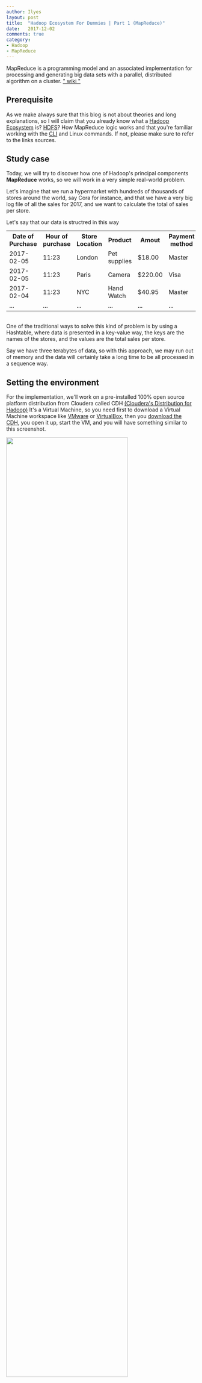 ```yaml
---
author: Ilyes
layout: post
title:  "Hadoop Ecosystem For Dummies | Part 1 (MapReduce)"
date:   2017-12-02
comments: true
category:
- Hadoop
- MapReduce
---
```


MapReduce is a programming model and an associated implementation for processing and generating big data sets with a parallel, distributed algorithm on a cluster. [" wiki "](https://en.wikipedia.org/wiki/MapReduce "Wikipedia")

## Prerequisite
As we make always sure that this blog is not about theories and long explanations, so I will claim that you already know what a [Hadoop Ecosystem](https://hadoopecosystemtable.github.io/) is? [HDFS](https://wiki.apache.org/hadoop/HDFS)? How MapReduce logic works and that you're familiar working with the [CLI](https://en.wikipedia.org/wiki/CLI) and Linux commands.
If not, please make sure to refer to the links sources.

## Study case
Today, we will try to discover how one of Hadoop's principal components **MapReduce** works, so we will work in a very simple real-world problem.

Let's imagine that we run a hypermarket with hundreds of thousands of stores around the world, say Cora for instance, and that we have a very big log file of all the sales for 2017, and we want to calculate the total of sales per store.

Let's say that our data is structred in this way
<table style="margin: auto;" >
<tr><th>Date of Purchase</th><th>Hour of purchase</th><th>Store Location</th><th>Product</th><th>Amout</th><th>Payment method</th></tr>
<tr><td>2017-02-05</td><td>11:23</td><td>London</td><td>Pet supplies</td><td>$18.00</td><td>Master</td></tr>
<tr><td>2017-02-05</td><td>11:23</td><td>Paris</td><td>Camera</td><td>$220.00</td><td>Visa</td></tr>
<tr><td>2017-02-04</td><td>11:23</td><td>NYC</td><td>Hand Watch</td><td>$40.95</td><td>Master</td></tr>
<tr><td>...</td><td>...</td><td>...</td><td>...</td><td>...</td><td>...</td></tr>
</table><br>


One of the traditional ways to solve this kind of problem is by using a Hashtable, where data is presented in a key-value way, the keys are the names of the stores, and the values are the total sales per store.

Say we have three terabytes of data, so with this approach, we may run out of memory and the data will certainly take a long time to be all processed in a sequence way.

## Setting the environment
For the implementation, we'll work on a pre-installed 100% open source platform distribution from Cloudera called CDH [(Cloudera's Distribution for Hadoop)](https://www.cloudera.com/products/open-source/apache-hadoop/key-cdh-components.html)
It's a Virtual Machine, so you need first to download a Virtual Machine workspace like [VMware](https://my.vmware.com/fr/web/vmware/downloads) or [VirtualBox](https://www.virtualbox.org/wiki/Downloads), then you [download the CDH](https://www.cloudera.com/downloads.html), you open it up, start the VM, and you will have something similar to this screenshot.

[<img src="/assets/img/blog/Hadoop-For-Dummies-Part1-Mapreduce/CDH_home.jpg" style="height: 80%;width: 80%;"/>](/assets/img/blog/Hadoop-For-Dummies-Part1-Mapreduce/CDH_home.jpg "Figure1. CDH CLI")

## Workspace
First, let's see what we have in the local machine directory...

[<img src="/assets/img/blog/Hadoop-For-Dummies-Part1-Mapreduce/ls_command.jpg" style="height: 80%;width: 80%;"/>](/assets/img/blog/Hadoop-For-Dummies-Part1-Mapreduce/ls_command.jpg "Figure2. local machine directory content")

and here the sub-folders appear, we got two of them, data and code.
Next, let's see how our data looks like by listing a sample of it (e.g. 20 first rows)

[<img src="/assets/img/blog/Hadoop-For-Dummies-Part1-Mapreduce/first_twenty_rows.jpg" style="height: 80%;width: 80%;"/>](/assets/img/blog/Hadoop-For-Dummies-Part1-Mapreduce/first_twenty_rows.jpg "Figure3. First twenty rows of purshases.txt")

Now, let's move our dataset (purshases.txt) to the HDFS and put it inside a directory called inputdata to have it ready to be processed.

[<img src="/assets/img/blog/Hadoop-For-Dummies-Part1-Mapreduce/move_data_to_hdfs.jpg" style="height: 80%;width: 80%;"/>](/assets/img/blog/Hadoop-For-Dummies-Part1-Mapreduce/move_data_to_hdfs.jpg "Figure4. Move dataset to HDFS")

## Solution logic
Since mapReduce output job returns always the result in key-value format, so when we want to find the total sales per store, we're waiting for an output that's something like

<table style="margin: auto;" >
<tr><th>Store Location</th><th>Total Sales</th></tr>
<tr><td>Sydney</td><td>$1008523.00</td></tr>
<tr><td>NYC</td><td>$2214459.00</td></tr>
<tr><td>London</td><td>$7510044.00</td></tr>
<tr><td>...</td><td>...</td></tr>
</table><br>

So for this, we'll write a Mapper code that returns data in a key-value format, where it will list the entire sales but with only the store location and the amount columns.

and then, the Reducer comes after the shuffle and sort step, where it does the sum of the sales for each store location.

## Mapper Code
for the fun part, we'll have our code written in Python.

**Python**

{% highlight python %}
#!/usr/bin/python

# Format of each line is:
# date\ttime\tstore name\titem description\tcost\tmethod of payment
#
# We want elements 2 (store name) and 4 (cost)
# We need to write them out to standard output, separated by a tab

import sys

for line in sys.stdin:
    data = line.strip().split("\t")
    if len(data) == 6:
        date, time, store, item, cost, payment = data
        print "{0}\t{1}".format(store, cost)

{% endhighlight %}

It's so important to test the code before running the complete MapReduce job and applying it to the entire dataset.
One of the cool features in Hadoop streaming is that we can test out mapper.py code just by executing the script, entering some sample data and hitting Ctrl+d to simulate the output. Here's how it looks

[<img src="/assets/img/blog/Hadoop-For-Dummies-Part1-Mapreduce/test_manually.jpg" style="height: 80%;width: 80%;"/>](/assets/img/blog/Hadoop-For-Dummies-Part1-Mapreduce/test_manually.jpg "Figure5. Testing Mapper code Manually")

Even better, we can just build a small set data file and pipe that into the mapper, so let's trying this

[<img src="/assets/img/blog/Hadoop-For-Dummies-Part1-Mapreduce/test_mapper_with_small_data.jpg" style="height: 80%;width: 80%;"/>](/assets/img/blog/Hadoop-For-Dummies-Part1-Mapreduce/test_mapper_with_small_data.jpg "Figure6. Test Mapper With Small Data Locally")

As you can see, it's by accessing Hadoop's an efficient way to test the code rather than running the entire Hadoop job each time we edit the code!

PS: You can find the code on Github [here](https://github.com/ilyeSudo/mapReduce_blog_post)

## Reducer Code
As same as the mapper part, we will see how the reducer code is written in Python language

**Python**
{% highlight python %}
#!/usr/bin/python

import sys

salesTotal = 0
oldKey = None

# Loop around the data
# It will be in the format key\tval
# Where key is the store name, val is the sale amount
#
# All the sales for a particular store will be presented,
# then the key will change and we'll be dealing with the next store

for line in sys.stdin:
    data_mapped = line.strip().split("\t")
    if len(data_mapped) != 2:
        # Something has gone wrong. Skip this line.
        continue

    thisKey, thisSale = data_mapped

    if oldKey and oldKey != thisKey:
        print oldKey, "\t", salesTotal
        oldKey = thisKey;
        salesTotal = 0

    oldKey = thisKey
    salesTotal += float(thisSale)

if oldKey != None:
    print oldKey, "\t", salesTotal

{% endhighlight %}

As we tested the mapper code, we can do exactly the same thing with the reducer code.

PS: You can find the code on Github [here](https://github.com/ilyeSudo/mapReduce_blog_post)

## Test Locally
We are ready to run our entire test locally. The command to do so from inside the code folder is

[<img src="/assets/img/blog/Hadoop-For-Dummies-Part1-Mapreduce/test_mapper_and_reducer_with_small_data.jpg" style="height: 80%;width: 80%;"/>](/assets/img/blog/Hadoop-For-Dummies-Part1-Mapreduce/test_mapper_and_reducer_with_small_data.jpg "Figure7. Test Mapper and Reducer code With Small Data Locally")

Let's break this down into pieces.
We use cat to access the entire content of test_in.txt. The | command says to take the standard output of the command on the left (cat) and feed it as standard input to the command on the right. This way the mapper script receives as standard input the contents of our file and it can read it line by line.

We then pass the output of our mapper (lines of key-value pairs) to the sort utility. This will sort the output so that all rows with the same key
are grouped together. Note that when running a Hadoop job, we don’t need to worry about sorting our results, because Hadoop does that for us (during the shuffle-sort phase). Here we need to include it since we
are testing our mapper and reducer locally.

We then input the sorted key-value pairs into the reducer. It then prints (as standard output, on the terminal) the final reduced output. Alternatively, we can save it to a file by appending the >> test_out.txt command at the end.

Great! We have obtained some reasonable results based on our small sample of 100 records. We can now proceed to run the job on Hadoop with the complete data set with more confidence.

## Running Hadoop job
Here the fun part comes, while having our code ready to go, we launch the Hadoop job simply by typing this long command

[<img src="/assets/img/blog/Hadoop-For-Dummies-Part1-Mapreduce/entire_hadoop_job.jpg" style="height: 80%;width: 80%;"/>](/assets/img/blog/Hadoop-For-Dummies-Part1-Mapreduce/entire_hadoop_job.jpg "Figure8. Run The Entire Hadoop Job")

While the command being executed, we could follow the process by acceessing hadoop's web application running in the localhost **http://localhost:50050/jobtracker.jsp**

[<img src="/assets/img/blog/Hadoop-For-Dummies-Part1-Mapreduce/gui_localhost.jpg" style="height: 80%;width: 80%;"/>](/assets/img/blog/Hadoop-For-Dummies-Part1-Mapreduce/gui_localhost.jpg "Figure9. Hadoop Web App GUI")

As the Figure8 shows, the job's output is stored in joboutput, we access it by typing ```$ hadoop fs -cat joboutput/part-00000
```

[<img src="/assets/img/blog/Hadoop-For-Dummies-Part1-Mapreduce/displaying_joboutput.jpg" style="height: 80%;width: 80%;"/>](/assets/img/blog/Hadoop-For-Dummies-Part1-Mapreduce/displaying_joboutput.jpg "Figure10. Displaying Job Output")

So here we come to the end of this post, hope you had a clearer idea how MapReduce job workes.
In the next blog posts, we'll walk through the other technologies of Hadoop's ecosystem.

PS: You can find the code on Github [here](https://github.com/ilyeSudo/mapReduce_blog_post)

